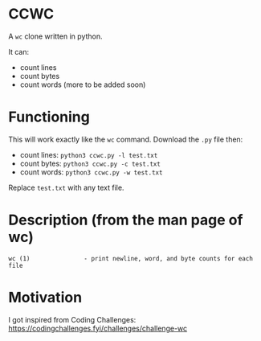 # CCWC 
A `wc` clone written in python.

It can:
+ count lines 
+ count bytes
+ count words
(more to be added soon)

# Functioning
This will work exactly like the `wc` command. Download the `.py` file then:
+ count lines: `python3 ccwc.py -l test.txt`
+ count bytes: `python3 ccwc.py -c test.txt`
+ count words: `python3 ccwc.py -w test.txt`

Replace `test.txt` with any text file.

# Description (from the man page of wc)
`wc (1)               - print newline, word, and byte counts for each file`

# Motivation
I got inspired from Coding Challenges: https://codingchallenges.fyi/challenges/challenge-wc
